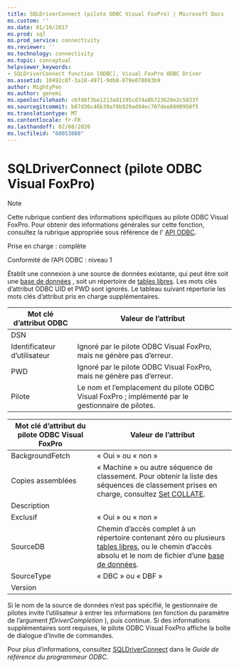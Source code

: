 ```yaml
---
title: SQLDriverConnect (pilote ODBC Visual FoxPro) | Microsoft Docs
ms.custom: ''
ms.date: 01/19/2017
ms.prod: sql
ms.prod_service: connectivity
ms.reviewer: ''
ms.technology: connectivity
ms.topic: conceptual
helpviewer_keywords:
- SQLDriverConnect function [ODBC], Visual FoxPro ODBC Driver
ms.assetid: 10492c8f-3a18-4971-9db8-879e878083b9
author: MightyPen
ms.author: genemi
ms.openlocfilehash: c6fd8f3be1213a91195cd74a8b723629e2c5833f
ms.sourcegitcommit: b87d36c46b39af8b929ad94ec707dee8800950f5
ms.translationtype: MT
ms.contentlocale: fr-FR
ms.lasthandoff: 02/08/2020
ms.locfileid: "68053888"
---
```

# <a name="sqldriverconnect-visual-foxpro-odbc-driver"></a>SQLDriverConnect (pilote ODBC Visual FoxPro)
> [!NOTE]  
>  Cette rubrique contient des informations spécifiques au pilote ODBC Visual FoxPro. Pour obtenir des informations générales sur cette fonction, consultez la rubrique appropriée sous référence de l' [API ODBC](../../odbc/reference/syntax/odbc-api-reference.md).  
  
 Prise en charge : complète  
  
 Conformité de l’API ODBC : niveau 1  
  
 Établit une connexion à une source de données existante, qui peut être soit une [base de données](../../odbc/microsoft/visual-foxpro-terminology.md) , soit un répertoire de [tables libres](../../odbc/microsoft/visual-foxpro-terminology.md). Les mots clés d’attribut ODBC UID et PWD sont ignorés. Le tableau suivant répertorie les mots clés d’attribut pris en charge supplémentaires.  
  
|Mot clé d’attribut ODBC|Valeur de l’attribut|  
|----------------------------|---------------------|  
|DSN||  
|Identificateur d’utilisateur|Ignoré par le pilote ODBC Visual FoxPro, mais ne génère pas d’erreur.|  
|PWD|Ignoré par le pilote ODBC Visual FoxPro, mais ne génère pas d’erreur.|  
|Pilote|Le nom et l’emplacement du pilote ODBC Visual FoxPro ; implémenté par le gestionnaire de pilotes.|  
  
|Mot clé d’attribut du pilote ODBC Visual FoxPro|Valeur de l’attribut|  
|-------------------------------------------------|---------------------|  
|BackgroundFetch|« Oui » ou « non »|  
|Copies assemblées|« Machine » ou autre séquence de classement. Pour obtenir la liste des séquences de classement prises en charge, consultez [Set COLLATE](../../odbc/microsoft/set-collate-command.md).|  
|Description||  
|Exclusif|« Oui » ou « non »|  
|SourceDB|Chemin d’accès complet à un répertoire contenant zéro ou plusieurs [tables libres](../../odbc/microsoft/visual-foxpro-terminology.md), ou le chemin d’accès absolu et le nom de fichier d’une [base de données](../../odbc/microsoft/visual-foxpro-terminology.md).|  
|SourceType|« DBC » ou « DBF »|  
|Version||  
  
 Si le nom de la source de données n’est pas spécifié, le gestionnaire de pilotes invite l’utilisateur à entrer les informations (en fonction du paramètre de l’argument *fDriverCompletion* ), puis continue. Si des informations supplémentaires sont requises, le pilote ODBC Visual FoxPro affiche la boîte de dialogue d’invite de commandes.  
  
 Pour plus d’informations, consultez [SQLDriverConnect](../../odbc/reference/syntax/sqldriverconnect-function.md) dans le *Guide de référence du programmeur ODBC*.
